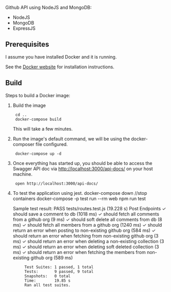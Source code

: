 Github API using NodeJS and MongoDB:

 * NodeJS
 * MongoDB
 * ExpressJS

Prerequisites
-----

I assume you have installed Docker and it is running.

See the [Docker website](http://www.docker.io/gettingstarted/#h_installation) for installation instructions.

Build
-----

Steps to build a Docker image:

1. Build the image

        cd ..
        docker-compose build

    This will take a few minutes.

2. Run the image's default command, we will be using the docker-composer file configured.

        docker-compose up -d

3. Once everything has started up, you should be able to access the Swagger API doc via [http://localhost:3000/api-docs/](http://localhost:3000/api-docs/) on your host machine.

        open http://localhost:3000/api-docs/

4. To test the application using jest.
         docker-compose down //stop containers
         docker-compose -p test run --rm web npm run test

   Sample test result:
         PASS  tests/routes.test.js (19.228 s)
            Post Endpoints
            ✓ should save a comment to db (1018 ms)
            ✓ should fetch all comments from a github org (9 ms)
            ✓ should soft delete all comments from db (8 ms)
            ✓ should fetch all members from a github org (1240 ms)
            ✓ should return an error when posting to non-existing github org (584 ms)
            ✓ should return an error when fetching from non-existing github org (3 ms)
            ✓ should return an error when deleting a non-existing collection (3 ms)
            ✓ should return an error when deleting soft deleted collection (3 ms)
            ✓ should return an error when fetching the members from non-existing github org (589 ms)

            Test Suites: 1 passed, 1 total
            Tests:       9 passed, 9 total
            Snapshots:   0 total
            Time:        19.85 s
            Ran all test suites.